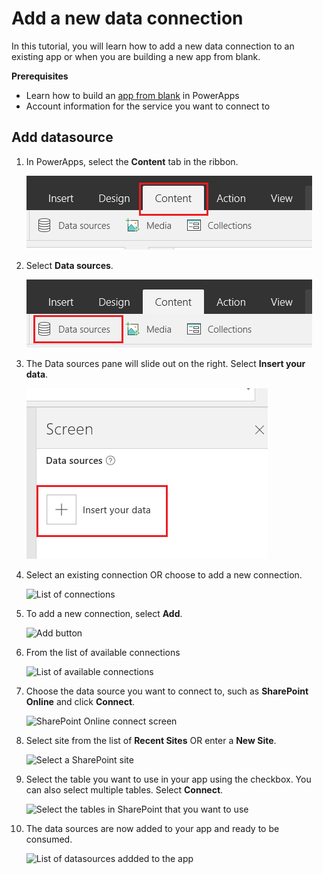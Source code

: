 <properties	pageTitle="Add a new data connection | Microsoft PowerApps"
	description="Add a new data connection to an existing app or when building a new blank app"
	services=""
	suite="powerapps"
	documentationCenter="na"
	authors="archnair"
	manager="erikre"
	editor=""
	tags=""/>

<tags
   ms.service="powerapps"
   ms.devlang="na"
   ms.topic="get-started-article"
   ms.tgt_pltfrm="na"
   ms.workload="na"
   ms.date="04/13/2016"
   ms.author="archanan"/>

# Add a new data connection #
In this tutorial, you will learn how to add a new data connection to an existing app or when you are building a new app from blank.

**Prerequisites**

- Learn how to build an [app from blank](get-started-create-from-blank.md) in PowerApps
- Account information for the service you want to connect to

## Add datasource  ##
1. In PowerApps, select the **Content** tab in the ribbon.

	![Content tab in the ribbon](./media/add-data-connection/content-tab.png)

1. Select **Data sources**.

	![Data sources](./media/add-data-connection/data-sources.png)

1. The Data sources pane will slide out on the right. Select **Insert your data**.

	![Data sources pane](./media/add-data-connection/data-source-pane.png)

1. Select an existing connection OR choose to add a new connection.

	![List of connections](./media/add-data-connection)

1. To add a new connection, select **Add**.

	![Add button](./media/add-data-connection)

1. From the list of available connections

	![List of available connections](./media/add-data-connection)

1.  Choose the data source you want to connect to, such as **SharePoint Online** and click **Connect**.

	![SharePoint Online connect screen](./media/add-data-connection)

1. Select site from the list of **Recent Sites** OR enter a **New Site**.

	![Select a SharePoint site](./media/add-data-connection)

1. Select the table you want to use in your app using the checkbox. You can also select multiple tables. Select **Connect**.

	![Select the tables in SharePoint that you want to use](./media/add-data-connection)

1. The data sources are now added to your app and ready to be consumed.

	![List of datasources addded to the app](./media/add-data-connection)
